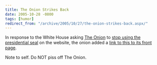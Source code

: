 ```yaml
---
title: The Onion Strikes Back
date: 2005-10-28 -0800
tags: [humor]
redirect_from: "/archive/2005/10/27/the-onion-strikes-back.aspx/"
---
```


In response to the White House asking [The
Onion](http://www.theonion.com/) to [stop using the presidential
seal](http://www.cnn.com/2005/POLITICS/10/26/odd.onion.reut/index.html)
on the website, the onion added a [link to this to its front
page](http://www.theonion.com/content/node/42136).

Note to self. Do NOT piss off The Onion.

